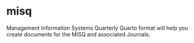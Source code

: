 # misq
Management Information Systems Quarterly Quarto format will help you create documents for the MISQ and associated Journals.
